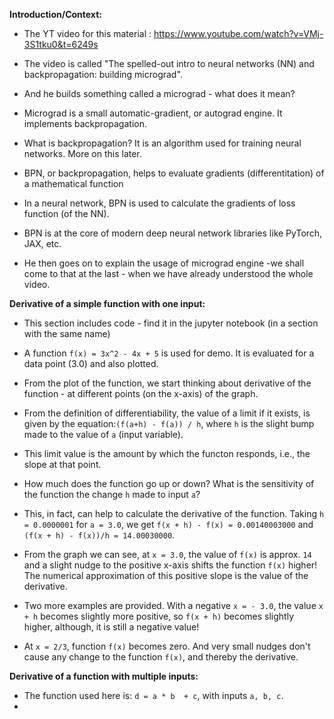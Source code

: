**Introduction/Context:**
- The YT video for this material : https://www.youtube.com/watch?v=VMj-3S1tku0&t=6249s

- The video is called "The spelled-out intro to neural networks (NN) and backpropagation: building micrograd".

- And he builds something called a micrograd - what does it mean?

- Micrograd is a small automatic-gradient, or autograd engine. It implements backpropagation.

- What is backpropagation? It is an algorithm used for training neural networks. More on this later.

- BPN, or backpropagation, helps to evaluate gradients (differentitation) of a mathematical function

- In a neural network, BPN is used to calculate the gradients of loss function (of the NN).

- BPN is at the core of modern deep neural network libraries like PyTorch, JAX, etc.

- He then goes on to explain the usage of micrograd engine -we shall come to that at the last - when we have already understood the whole video.

**Derivative of a simple function with one input:**
- This section includes code - find it in the jupyter notebook (in a section with the same name)

- A function `f(x) = 3x^2 - 4x + 5` is used for demo. It is evaluated for a data point (3.0) and also plotted.

- From the plot of the function, we start thinking about derivative of the function - at different points (on the x-axis) of the graph.

- From the definition of differentiability, the value of a limit if it exists, is given by the equation:`(f(a+h) - f(a)) / h`, where `h` is the slight bump  made to the value of `a` (input variable). 

- This limit value is the amount by which the functon responds, i.e., the slope at that point.

- How much does the function go up or down? What is the sensitivity of the function the change `h` made to input `a`?
- This, in fact, can help to calculate the derivative of the function. Taking `h = 0.0000001` for `a = 3.0`, we get `f(x + h) - f(x) = 0.00140003000` and `(f(x + h) - f(x))/h = 14.00030000`.

- From the graph we can see, at `x = 3.0`, the value of `f(x)` is approx. `14` and a slight nudge to the positive x-axis shifts the function `f(x)` higher! The numerical approximation of this positive slope is the value of the derivative.

- Two more examples are provided. With a negative `x = - 3.0`, the value `x + h` becomes slightly more positive, so `f(x + h)` becomes slightly higher, although, it is still a negative value!

- At `x = 2/3`, function `f(x)` becomes zero. And very small nudges don't cause any change to the function `f(x)`, and thereby the derivative.

**Derivative of a function with multiple inputs:**
- The function used here is: `d = a * b  + c`, with inputs `a, b, c`.
- 











